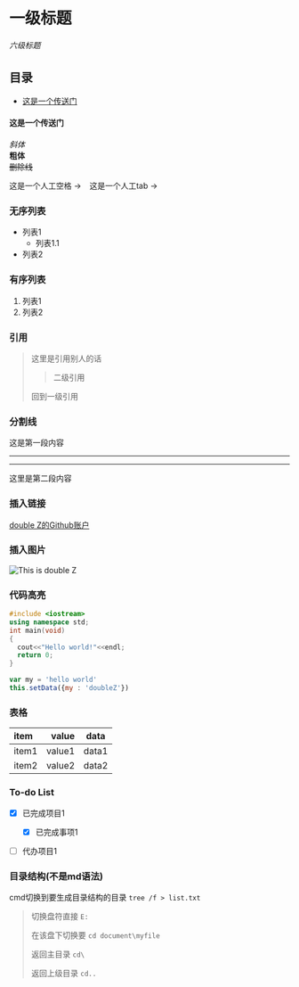 # 一级标题
###### 六级标题

## 目录   
- [这是一个传送门](#这是一个传送门)   

<a name="这是一个传送门"></a>  
#### 这是一个传送门

*斜体*   
**粗体**   
~~删除线~~   

这是一个人工空格 -> &ensp;
这是一个人工tab -> &emsp;

### 无序列表
- 列表1
  - 列表1.1
- 列表2
### 有序列表
1. 列表1
2. 列表2

### 引用
> 这里是引用别人的话
>
> > 二级引用
>
> 回到一级引用


### 分割线
这是第一段内容
***
---
这里是第二段内容

### 插入链接
[double Z的Github账户](https://github.com/doubleZ0108/)
### 插入图片
![This is double Z](https://upload-images.jianshu.io/upload_images/12014150-b4ca3df27d59f42c.jpg?imageMogr2/auto-orient/strip%7CimageView2/2/w/1240)

### 代码高亮
```C++
#include <iostream>
using namespace std;
int main(void)
{
  cout<<"Hello world!"<<endl;
  return 0;
}

```
```javascript
var my = 'hello world'
this.setData({my : 'doubleZ'})
```

### 表格
| item | value | data|
|:----- | ---: | :-: |
| item1 | value1 | data1 |
| item2 | value2 | data2 |

### To-do List
- [x] 已完成项目1
  - [x] 已完成事项1
- [ ] 代办项目1


### 目录结构(不是md语法)
cmd切换到要生成目录结构的目录
` tree /f > list.txt `
> 切换盘符直接 ` E: `
>
> 在该盘下切换要 ` cd document\myfile `
>
> 返回主目录 ` cd\ `
>
> 返回上级目录 ` cd.. `
